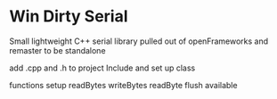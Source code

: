# Win Dirty Serial

Small lightweight C++ serial library pulled out of openFrameworks and remaster to be standalone

add .cpp and .h to project Include and set up class

functions 
setup
readBytes
writeBytes
readByte
flush
available
